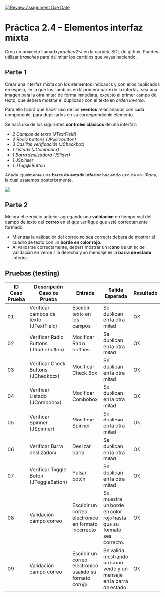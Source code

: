 [![Review Assignment Due Date](https://classroom.github.com/assets/deadline-readme-button-22041afd0340ce965d47ae6ef1cefeee28c7c493a6346c4f15d667ab976d596c.svg)](https://classroom.github.com/a/miNryp3D)
# Práctica 2.4 – Elementos interfaz mixta

Crea un proyecto llamado *practica2-4* en la carpeta SOL de github. Puedes utilizar *branches* para delimitar los cambios que vayas haciendo.

## Parte 1

Crear una interfaz mixta con los elementos indicados y con ellos duplicados en espejo, en la que los cambios en la primera parte de la interfaz, sea una imagen para la otra mitad de forma inmediata, excepto al primer campo de texto, que deberá mostrar el duplicado con el texto en *orden inverso*.

Para ello habrá que hacer uso de los **eventos** relacionados con cada componente, para duplicarlos en su correspondiente elemento. 

Se hará uso de los siguientes **controles clásicos** de una interfaz:

-   *2 Campos de texto (JTextField)*
-   *3 Radio buttons (JRadiobutton)*
-   *3 Casillas verificación (JCheckbox)*
-   *1 Listado (JCombobox)*
-   *1 Barra deslizadora (JSlider)*
-   *1 JSpinner*
-   *1 JToggleButton*


Añade igualmente una **barra de estado inferior** haciendo uso de un *JPane*, la cual usaremos posteriormente.

![](media/b659313c2f89bf08a4f35281a33b65c3.png)

## Parte 2

Mejora el ejercicio anterior agregando una **validación** en tiempo real del campo de texto del **correo** en el que verifique que esté correctamente formado. 
- Mientras la validación del correo no sea correcta deberá de mostrar el cuadro de texto con un **borde en color rojo**.
- Al validarse correctamente, deberá mostrar un **icono** de un tic de validación en verde a la derecha y un mensaje en la **barra de estado** inferior.

## Pruebas (testing) 

| ID Caso Prueba | Descripción Caso de Prueba               | Entrada                          | Salida Esperada                                                                 | Resultado   |
|----------------|-----------------------------------------|----------------------------------|---------------------------------------------------------------------------------|-------------|
| 01             | Verificar campos de texto (JTextField)  | Escribir texto en los campos     | Se duplican en la otra mitad                                                     | OK|
| 02             | Verificar Radio Buttons (JRadiobutton)   | Modificar Radio buttons          | Se duplican en la otra mitad                                                     | OK|
| 03             | Verificar Check Buttons (JCheckbox)      | Modificar Check Box              | Se duplican en la otra mitad                                                     | OK|
| 04             | Verificar Listado (JCombobox)            | Modificar Combobox               | Se duplican en la otra mitad                                                     | OK|
| 05             | Verificar Spinner (JSpinner)             | Modificar Spinner                | Se duplican en la otra mitad                                                     | OK|
| 06             | Verificar Barra deslizadora              | Deslizar barra                   | Se duplican en la otra mitad                                                     | OK|
| 07             | Verificar Toggle Botón (JToggleButton)   | Pulsar botón                     | Se duplican en la otra mitad                                                     | OK|
| 08             | Validación campo correo                  | Escribir un correo electrónico en formato incorrecto | Se muestra un borde en color rojo hasta que su formato sea correcto. | OK|
| 09             | Validación campo correo                  | Escribir un correo electrónico usando su formato con @ | Se valida mostrando un icono verde y un mensaje en la barra de estado. | OK|
